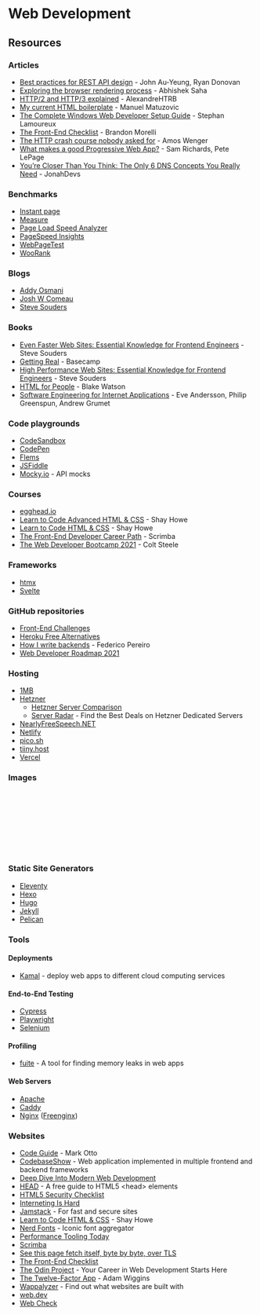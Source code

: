 # Web Development

## Resources

### Articles

* [Best practices for REST API design](https://stackoverflow.blog/2020/03/02/best-practices-for-rest-api-design/?utm_source=hackernewsletter\&utm_medium=email\&utm_term=code) - John Au-Yeung, Ryan Donovan
* [Exploring the browser rendering process](https://abhisaha.com/blog/exploring-browser-rendering-process) - Abhishek Saha
* [HTTP/2 and HTTP/3 explained](https://alexandrehtrb.github.io/posts/2024/03/http2-and-http3-explained/) - AlexandreHTRB
* [My current HTML boilerplate](https://www.matuzo.at/blog/html-boilerplate/) - Manuel Matuzovic
* [The Complete Windows Web Developer Setup Guide](https://dev.to/stephanlamoureux/the-complete-windows-developer-setup-guide-fie) - Stephan Lamoureux
* [The Front-End Checklist](https://codeburst.io/the-front-end-checklist-8b2292fdda44) - Brandon Morelli
* [The HTTP crash course nobody asked for](https://fasterthanli.me/articles/the-http-crash-course-nobody-asked-for) - Amos Wenger
* [What makes a good Progressive Web App?](https://web.dev/pwa-checklist/) - Sam Richards, Pete LePage
* [You’re Closer Than You Think: The Only 6 DNS Concepts You Really Need](https://jonahdevs.com/youre-closer-than-you-think-the-only-6-dns-concepts-you-really-need/) - JonahDevs

### Benchmarks

* [Instant page](https://instant.page/)
* [Measure](https://web.dev/measure/)
* [Page Load Speed Analyzer](https://www.internetmarketingninjas.com/tools/free-tools/pagespeed)
* [PageSpeed Insights](https://pagespeed.web.dev/)
* [WebPageTest](https://www.webpagetest.org/)
* [WooRank](https://www.woorank.com/)

### Blogs

* [Addy Osmani](https://addyosmani.com/blog/)
* [Josh W Comeau](https://www.joshwcomeau.com/)
* [Steve Souders](https://stevesouders.com/)

### Books

* [Even Faster Web Sites: Essential Knowledge for Frontend Engineers](https://www.amazon.co.uk/Even-Faster-Web-Sites-Performance/dp/0596522304) - Steve Souders
* [Getting Real](https://basecamp.com/gettingreal) - Basecamp
* [High Performance Web Sites: Essential Knowledge for Frontend Engineers](http://bedford-computing.co.uk/learning/wp-content/uploads/2016/07/Oreilly.Steve_.Souders.High_.Performance.Web_.Sites_.Sep_.2007.pdf) - Steve Souders
* [HTML for People](https://htmlforpeople.com) - Blake Watson
* [Software Engineering for Internet Applications](http://philip.greenspun.com/seia/) - Eve Andersson, Philip Greenspun, Andrew Grumet

### Code playgrounds

* [CodeSandbox](https://codesandbox.io/)
* [CodePen](https://codepen.io/)
* [Flems](https://flems.io/)
* [JSFiddle](https://jsfiddle.net/)
* [Mocky.io](https://designer.mocky.io/) - API mocks

### Courses

* [egghead.io](https://egghead.io/)
* [Learn to Code Advanced HTML & CSS](https://learn.shayhowe.com/advanced-html-css/) - Shay Howe
* [Learn to Code HTML & CSS](https://learn.shayhowe.com/html-css/) - Shay Howe
* [The Front-End Developer Career Path](https://scrimba.com/learn/frontend) - Scrimba
* [The Web Developer Bootcamp 2021](https://www.udemy.com/course/the-web-developer-bootcamp/) - Colt Steele

### Frameworks

* [htmx](https://htmx.org/)
* [Svelte](https://svelte.dev/)

### GitHub repositories

* [Front-End Challenges](https://github.com/felipefialho/frontend-challenges)
* [Heroku Free Alternatives](https://github.com/Engagespot/heroku-free-alternatives)
* [How I write backends](https://github.com/fpereiro/backendlore) - Federico Pereiro
* [Web Developer Roadmap 2021](https://github.com/kamranahmedse/developer-roadmap)

### Hosting

* [1MB](https://1mb.co)
* [Hetzner](https://www.hetzner.com/)
  * [Hetzner Server Comparison](https://achromatic.dev/blog/hetzner-server-comparison)
  * [Server Radar](https://radar.iodev.org/) - Find the Best Deals on Hetzner Dedicated Servers
* [NearlyFreeSpeech.NET](https://www.nearlyfreespeech.net/)
* [Netlify](https://www.netlify.com/)
* [pico.sh](https://pico.sh/)
* [tiiny.host](https://tiiny.host/)
* [Vercel](https://vercel.com/)

### Images

<figure><img src="../../.gitbook/assets/12 Tips for API Security.png" alt=""><figcaption></figcaption></figure>

<figure><img src="../../.gitbook/assets/A Cheatsheet to Build Secure API.gif" alt=""><figcaption></figcaption></figure>

<figure><img src="../../.gitbook/assets/Cheatsheet on Comparing API Architectural Styles.gif" alt=""><figcaption></figcaption></figure>

<figure><img src="../../.gitbook/assets/Frontend Performance Cheatsheet.gif" alt=""><figcaption></figcaption></figure>

<figure><img src="../../.gitbook/assets/Full Stack Developer Roadmap.gif" alt=""><figcaption></figcaption></figure>

<figure><img src="https://substackcdn.com/image/fetch/f_auto,q_auto:good,fl_progressive:steep/https%3A%2F%2Fsubstack-post-media.s3.amazonaws.com%2Fpublic%2Fimages%2F2a933717-1d59-46a6-ba51-76e24ae048fc_1280x1502.gif" alt=""><figcaption></figcaption></figure>

<figure><img src="../../.gitbook/assets/JSON Web Token.jpeg" alt=""><figcaption></figcaption></figure>

<figure><img src="../../.gitbook/assets/Top 9 HTTP Request Methods.gif" alt=""><figcaption></figcaption></figure>

<figure><img src="../../.gitbook/assets/Typical Architecture of a Web Application.gif" alt=""><figcaption></figcaption></figure>

<figure><img src="../../.gitbook/assets/Why are CDN so popular.gif" alt=""><figcaption></figcaption></figure>

### Static Site Generators

* [Eleventy](https://www.11ty.dev/)
* [Hexo](https://hexo.io/)
* [Hugo](https://gohugo.io/)
* [Jekyll](https://jekyllrb.com/)
* [Pelican](https://getpelican.com/)

### Tools

#### Deployments

* [Kamal](https://kamal-deploy.org/) - deploy web apps to different cloud computing services

#### End-to-End Testing

* [Cypress](https://www.cypress.io/)
* [Playwright](https://playwright.dev/)
* [Selenium](https://www.selenium.dev/)

#### Profiling

* [fuite](https://github.com/nolanlawson/fuite) - A tool for finding memory leaks in web apps

#### Web Servers

* [Apache](https://httpd.apache.org/)
* [Caddy](https://caddyserver.com/)
* [Nginx](https://www.nginx.com/) ([Freenginx](https://freenginx.org/))

### Websites

* [Code Guide](https://codeguide.co/) - Mark Otto
* [CodebaseShow](https://codebase.show/) - Web application implemented in multiple frontend and backend frameworks
* [Deep Dive Into Modern Web Development](https://fullstackopen.com/en/)
* [HEAD](https://htmlhead.dev/) - A free guide to HTML5 \<head> elements
* [HTML5 Security Checklist](https://html5sec.org/)
* [Interneting Is Hard](https://internetingishard.netlify.app/)
* [Jamstack](https://jamstack.org/) - For fast and secure sites
* [Learn to Code HTML & CSS](https://learn.shayhowe.com/) - Shay Howe
* [Nerd Fonts](https://www.nerdfonts.com/) - Iconic font aggregator
* [Performance Tooling Today](https://www.perf-tooling.today/)
* [Scrimba](https://scrimba.com/allcourses?price=free)
* [See this page fetch itself, byte by byte, over TLS](https://subtls.pages.dev/)
* [The Front-End Checklist](https://frontendchecklist.io/)
* [The Odin Project](https://www.theodinproject.com/) - Your Career in Web Development Starts Here
* [The Twelve-Factor App](https://12factor.net/) - Adam Wiggins
* [Wappalyzer](https://www.wappalyzer.com/) - Find out what websites are built with
* [web.dev](https://web.dev/)
* [Web Check](https://v1.web-check.xyz)
